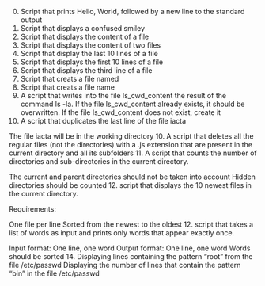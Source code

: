 0. Script that prints Hello, World, followed by a new line to the standard output
1. Script that displays a confused smiley
2. Script that displays the content of a file
3. Script that displays the content of two files
4. Script that display the last 10 lines of a file
5. Script that displays the first 10 lines of a file
6. Script that displays the third line of a file
7. Script that creats a file named
7. Script that creats a file name
8. A script that writes into the file ls_cwd_content the result of the command ls -la. If the file ls_cwd_content already exists, it should be overwritten. If the file ls_cwd_content does not exist, create it
9. A  script that duplicates the last line of the file iacta

The file iacta will be in the working directory
10. A script that deletes all the regular files (not the directories) with a .js extension that are present in the current directory and all its subfolders
11. A script that counts the number of directories and sub-directories in the current directory.

The current and parent directories should not be taken into account
Hidden directories should be counted
12. script that displays the 10 newest files in the current directory.

Requirements:

One file per line
Sorted from the newest to the oldest
12.  script that takes a list of words as input and prints only words that appear exactly once.

Input format: One line, one word
Output format: One line, one word
Words should be sorted
14. Displaying lines containing the pattern “root” from the file /etc/passwd
Displaying the number of lines that contain the pattern “bin” in the file /etc/passwd
